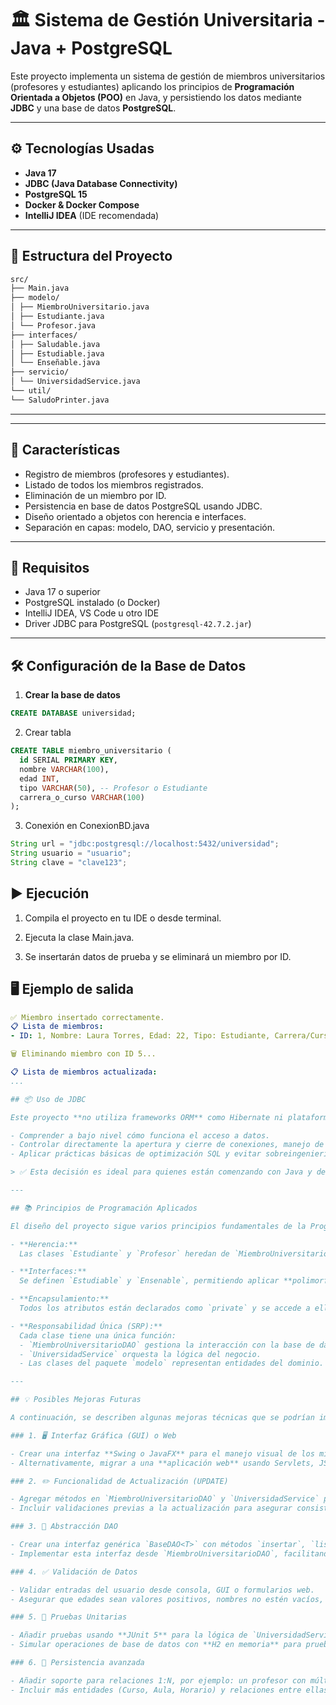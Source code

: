 # 🏛️ Sistema de Gestión Universitaria - Java + PostgreSQL

Este proyecto implementa un sistema de gestión de miembros universitarios (profesores y estudiantes) aplicando los principios de **Programación Orientada a Objetos (POO)** en Java, y persistiendo los datos mediante **JDBC** y una base de datos **PostgreSQL**.


---
## ⚙️ Tecnologías Usadas

- **Java 17**
- **JDBC (Java Database Connectivity)**
- **PostgreSQL 15**
- **Docker & Docker Compose**
- **IntelliJ IDEA** (IDE recomendada)

---


## 🧱 Estructura del Proyecto



```bash
src/
├── Main.java
├── modelo/
│ ├── MiembroUniversitario.java
│ ├── Estudiante.java
│ └── Profesor.java
├── interfaces/
│ ├── Saludable.java
│ ├── Estudiable.java
│ └── Enseñable.java
├── servicio/
│ └── UniversidadService.java
└── util/
└── SaludoPrinter.java
```


---

---

## 🚀 Características

- Registro de miembros (profesores y estudiantes).
- Listado de todos los miembros registrados.
- Eliminación de un miembro por ID.
- Persistencia en base de datos PostgreSQL usando JDBC.
- Diseño orientado a objetos con herencia e interfaces.
- Separación en capas: modelo, DAO, servicio y presentación.

---

## 🔧 Requisitos

- Java 17 o superior
- PostgreSQL instalado (o Docker)
- IntelliJ IDEA, VS Code u otro IDE
- Driver JDBC para PostgreSQL (`postgresql-42.7.2.jar`)

---

## 🛠️ Configuración de la Base de Datos

1. **Crear la base de datos**
```sql
CREATE DATABASE universidad;
```
2. Crear tabla
  ```sql
CREATE TABLE miembro_universitario (
    id SERIAL PRIMARY KEY,
    nombre VARCHAR(100),
    edad INT,
    tipo VARCHAR(50), -- Profesor o Estudiante
    carrera_o_curso VARCHAR(100)
);
``` 
3. Conexión en ConexionBD.java

```java
String url = "jdbc:postgresql://localhost:5432/universidad";
String usuario = "usuario";
String clave = "clave123";

```

## ▶️ Ejecución
1. Compila el proyecto en tu IDE o desde terminal.

2. Ejecuta la clase Main.java.

3. Se insertarán datos de prueba y se eliminará un miembro por ID.

##  🖥️ Ejemplo de salida

```yaml
✅ Miembro insertado correctamente.
📋 Lista de miembros:
- ID: 1, Nombre: Laura Torres, Edad: 22, Tipo: Estudiante, Carrera/Curso: Ingeniería de Sistemas

🗑️ Eliminando miembro con ID 5...

📋 Lista de miembros actualizada:
...

## 📦 Uso de JDBC

Este proyecto **no utiliza frameworks ORM** como Hibernate ni plataformas como Spring. En su lugar, emplea **JDBC puro** para conectarse y realizar operaciones sobre una base de datos PostgreSQL. Esto permite al desarrollador:

- Comprender a bajo nivel cómo funciona el acceso a datos.
- Controlar directamente la apertura y cierre de conexiones, manejo de `PreparedStatement`, `ResultSet`, etc.
- Aplicar prácticas básicas de optimización SQL y evitar sobreingeniería para proyectos pequeños o educativos.

> ✅ Esta decisión es ideal para quienes están comenzando con Java y desean dominar primero los fundamentos de la conexión y persistencia de datos.

---

## 📚 Principios de Programación Aplicados

El diseño del proyecto sigue varios principios fundamentales de la Programación Orientada a Objetos (POO):

- **Herencia:**  
  Las clases `Estudiante` y `Profesor` heredan de `MiembroUniversitario`, compartiendo atributos comunes como `nombre` y `edad`, y especializando su comportamiento.

- **Interfaces:**  
  Se definen `Estudiable` y `Ensenable`, permitiendo aplicar **polimorfismo** y garantizar contratos de comportamiento.

- **Encapsulamiento:**  
  Todos los atributos están declarados como `private` y se accede a ellos mediante métodos `get` y `set`, protegiendo la integridad del estado interno.

- **Responsabilidad Única (SRP):**  
  Cada clase tiene una única función:
  - `MiembroUniversitarioDAO` gestiona la interacción con la base de datos.
  - `UniversidadService` orquesta la lógica del negocio.
  - Las clases del paquete `modelo` representan entidades del dominio.

---

## 💡 Posibles Mejoras Futuras

A continuación, se describen algunas mejoras técnicas que se podrían implementar para escalar o robustecer el sistema:

### 1. 🖥️ Interfaz Gráfica (GUI) o Web

- Crear una interfaz **Swing o JavaFX** para el manejo visual de los miembros.
- Alternativamente, migrar a una **aplicación web** usando Servlets, JSP o frameworks como Spring Boot + Thymeleaf/React.

### 2. ✏️ Funcionalidad de Actualización (UPDATE)

- Agregar métodos en `MiembroUniversitarioDAO` y `UniversidadService` para modificar un registro existente (por ID).
- Incluir validaciones previas a la actualización para asegurar consistencia.

### 3. 🔄 Abstracción DAO

- Crear una interfaz genérica `BaseDAO<T>` con métodos `insertar`, `listar`, `eliminar`, `actualizar`.
- Implementar esta interfaz desde `MiembroUniversitarioDAO`, facilitando pruebas unitarias y reutilización del patrón DAO.

### 4. ✅ Validación de Datos

- Validar entradas del usuario desde consola, GUI o formularios web.
- Asegurar que edades sean valores positivos, nombres no estén vacíos, y el tipo sea válido (`Profesor` o `Estudiante`).

### 5. 🧪 Pruebas Unitarias

- Añadir pruebas usando **JUnit 5** para la lógica de `UniversidadService`.
- Simular operaciones de base de datos con **H2 en memoria** para pruebas de integración.

### 6. 📁 Persistencia avanzada

- Añadir soporte para relaciones 1:N, por ejemplo: un profesor con múltiples cursos.
- Incluir más entidades (Curso, Aula, Horario) y relaciones entre ellas.
